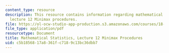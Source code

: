 ```yaml
---
content_type: resource
description: This resource contains information regarding mathematical statistics,
  lecture 12 Minimax procedures.
file: https://ol-ocw-studio-app-production.s3.amazonaws.com/courses/18-655-mathematical-statistics-spring-2016/c5b1856817a8361fc7189c13bc36dbb7_MIT18_655S16_LecNote12.pdf
file_type: application/pdf
resourcetype: Document
title: Mathematical Statistics, Lecture 12 Minimax Procedures
uid: c5b18568-17a8-361f-c718-9c13bc36dbb7
---
```

